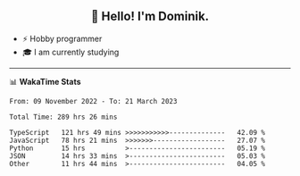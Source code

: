 <h2 align="center">👋 Hello! I'm Dominik.</h2>

- ⚡ Hobby programmer
- 🎓 I am currently studying

---
📊 **WakaTime Stats**
<!--START_SECTION:waka-->

```text
From: 09 November 2022 - To: 21 March 2023

Total Time: 289 hrs 26 mins

TypeScript   121 hrs 49 mins >>>>>>>>>>>--------------   42.09 %
JavaScript   78 hrs 21 mins  >>>>>>>------------------   27.07 %
Python       15 hrs          >------------------------   05.19 %
JSON         14 hrs 33 mins  >------------------------   05.03 %
Other        11 hrs 44 mins  >------------------------   04.05 %
```

<!--END_SECTION:waka-->
